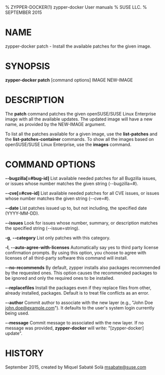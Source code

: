 % ZYPPER-DOCKER(1) zypper-docker User manuals
% SUSE LLC.
% SEPTEMBER 2015
# NAME
zypper\-docker patch \- Install the available patches for the given image.

# SYNOPSIS
**zypper-docker patch** [command options] IMAGE NEW-IMAGE

# DESCRIPTION
The **patch** command patches the given openSUSE/SUSE Linux Enterprise image
with all the available updates. The updated image will have a new name, as
provided by the NEW-IMAGE argument.

To list all the patches available for a given image, use the **list-patches**
and the **list-patches-container** commands. To show all the images based on
openSUSE/SUSE Linux Enterprise, use the **images** command.

# COMMAND OPTIONS
**--bugzilla[=#bug-id]**
  List available needed patches for all Bugzilla issues, or issues whose number matches the given string (--bugzilla=#).

**--cve[=#cve-id]**
  List available needed patches for all CVE issues, or issues whose number matches the given string (--cve=#).

**--date**
  List patches issued up to, but not including, the specified date (YYYY-MM-DD).

**--issues**
  Look for issues whose number, summary, or description matches the specified string (--issue=string).

**-g**, **--category**
  List only patches with this category.

**-l**, **--auto-agree-with-licenses**
  Automatically say yes to third party license confirmation prompts. By using this option, you choose to agree with licenses of all third-party software this command will install.

**--no-recommends**
  By default, zypper installs also packages recommended by the requested ones. This option causes the recommended packages to be ignored and only the required ones to be installed.

**--replacefiles**
  Install the packages even if they replace files from other, already installed, packages. Default is to treat file conflicts as an error.

**--author**
  Commit author to associate with the new layer (e.g., \"John Doe <john.doe@example.com>\"). It defaults to the user's system login currently being used.

**--message**
  Commit message to associated with the new layer. If no message was provided, **zypper-docker** will write: "[zypper-docker] update".

# HISTORY
September 2015, created by Miquel Sabaté Solà <msabate@suse.com>
